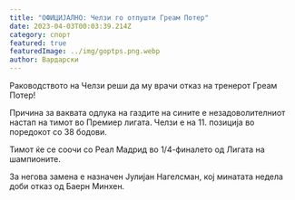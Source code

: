 ```yaml
---
title: "ОФИЦИЈАЛНО: Челзи го отпушти Греам Потер"
date: 2023-04-03T00:03:39.214Z
category: спорт
featured: true
featuredImage: ../img/goptps.png.webp
author: Вардарски
---
```


Раководството на Челзи реши да му врачи отказ на тренерот Греам Потер!

Причина за ваквата одлука на газдите на сините е незадоволителниот настап на тимот во Премиер лигата. Челзи е на 11. позиција во поредокот со 38 бодови.

Тимот ќе се соочи со Реал Мадрид во 1/4-финалето од Лигата на шампионите.

За негова замена е назначен Јулијан Нагелсман, кој минатата недела доби отказ од Баерн Минхен.
